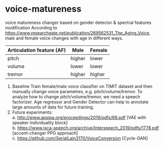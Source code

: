 # voice-matureness
voice matureness changer based on gender detector &amp; spectral features modification
According to https://www.researchgate.net/publication/269562531_The_Aging_Voice, male and female voice changes with age in different ways.

| Articulation feature (AF)  | Male | Female |
| ------------- | ------------- | ------------- |
| pitch  | higher  | lower  |
| volume  | lower  | lower  |
| tremor | higher  | higher  |

1. Baseline
Train female/male voice classifier on TIMIT dataset and then manually change voice parametres, e.g. pitch/volume/tremor.
To analyze how to change pitch/volume/tremor, we need a speech factorizer. Age regressor and Gender Detector can help to annotate large amounts of data for future training.
2. Future experiments:\
  a. http://www.apsipa.org/proceedings/2019/pdfs/68.pdf [VAE with speaker individuality block]\
  b. https://www.isca-speech.org/archive/Interspeech_2019/pdfs/1778.pdf [accent-changer PPG approach] \
  c. https://github.com/SerialLain3170/VoiceConversion [Cycle-GAN] 
